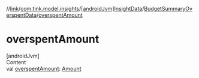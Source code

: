 //[link](../../../index.md)/[com.tink.model.insights](../../index.md)/[[androidJvm]InsightData](../index.md)/[BudgetSummaryOverspentData](index.md)/[overspentAmount](overspent-amount.md)



# overspentAmount  
[androidJvm]  
Content  
val [overspentAmount](overspent-amount.md): [Amount](../../../com.tink.model.misc/[android-jvm]-amount/index.md)  




